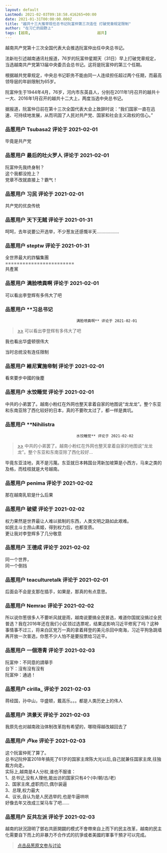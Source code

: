 ```yaml
---
layout: default
Lastmod: 2021-02-03T09:18:58.416265+00:00
date: 2021-01-31T00:00:00.000Z
title: "越共十三大推举现任总书记阮富仲第三次连任 打破党章规定限制"
author: "在习亡的田野上"
tags: [越南,								越共]
---
```


越南共产党第十三次全国代表大会推选阮富仲出任中央总书记。  
  
法新社引述越南通讯社报道，76岁的阮富仲星期天（31日）早上打破党章规定，当选越南共产党第13届中央委员会总书记。这将是阮富仲的第三个任期。  
  
根据越共党章规定，中央总书记职务不能由同一人连续担任超过两个任期，而最高领导层的年龄限制为65岁。  
  
阮富仲生于1944年4月，76岁，河内市东英县人，分别在2011年1月召开的越共十一大、2016年1月召开的越共十二大上，两度当选中央总书记。  
  
据报道，阮富仲日前在第十三次全国代表大会上致辞时说：“我们国家一直在迅速、可持续地发展，从而巩固了人民对共产党、国家和社会主义政权的信心。”

            
### 品葱用户 **Tsubasa2** 评论于 2021-02-01
        
毕竟是共产党
        


            
### 品葱用户 **最后的吐火罗人** 评论于 2021-02-01
        
阮富仲先我终身制？  
这个我都没抢上？  
党章不改就直接上？霸气！
        


            
### 品葱用户 **习民** 评论于 2021-02-01
        
共产党的优良传统
        


            
### 品葱用户 **天下无贼** 评论于 2021-01-31
        
呵呵，去年说要公开选举，不少葱友还感慨半天………………
        


            
### 品葱用户 **steptw** 评论于 2021-01-31
        
全世界最大的詐騙集團  
\========================  
共產黨
        


            
### 品葱用户 **满脸喷粪啊** 评论于 2021-02-01
        
可以看出李登辉有多伟大了吧
        


            
### 品葱用户 **习总书记				
									满脸喷粪啊** 评论于 2021-02-01
        
> [\>>]( "/article/item_id-594403#") 可以看出李登辉有多伟大了吧

  
  
我也看出华盛顿很伟大  
  
当时总统没有连任限制
        


            
### 品葱用户 **維尼實施帝制** 评论于 2021-02-01
        
看來要步中國的後塵
        


            
### 品葱用户 **水饺睡觉** 评论于 2021-02-01
        
中共的小弟罢了。越南小粉红在外网也整天拿着自家的地图说“龙龙龙”。整个东亚和东南亚除了西化较好的日本，真的不要吹太过了，都一样是粪坑。
        


            
### 品葱用户 **Nihilistra				
									水饺睡觉** 评论于 2021-02-02
        
> [\>>]( "/article/item_id-594408#") 中共的小弟罢了。越南小粉红在外网也整天拿着自家的地图说“龙龙龙”。整个东亚和东南亚除了西化较好...

  
  
毕竟东亚洼地，真不是污蔑。东亚就日本韩国台湾新加坡算是小西方，马来之类的及格，而桂枝就是大号越南。
        


            
### 品葱用户 **penima** 评论于 2021-02-02
        
那在越南乳软是什么后果
        


            
### 品葱用户 **破壁** 评论于 2021-02-02
        
权力果然是世界最让人难以抵制的东西，人类文明之路如此艰难。  
如民主斗士昂山素姬，得到权力后，也都变质。  
更让我对李登辉多了几分敬意
        


            
### 品葱用户 **王德成** 评论于 2021-02-02
        
同一个世界，  
同一个倒挡
        


            
### 品葱用户 **teaculturetalk** 评论于 2021-02-01
        
后面会不会是支那在插手，如果是，那真的有点意思。
        


            
### 品葱用户 **Nemrac** 评论于 2021-02-02
        
所以说你葱很多人不要听风就是雨，越南说要搞全民普选，难道你国就没搞过全民普选？我在2016年还在我们小区领过选票呢，结果这影响习近平修宪了吗？这种事情事不过三，将来白区党万一真的拿着拜登的美元杀回中南海，习近平狗急跳墙再开放一次普选，你葱不少人怕不是要投票给习近平。
        


            
### 品葱用户 **一個港青** 评论于 2021-02-03
        
阮富仲：不同意的請舉手  
台下：沒有沒有沒有  
阮富仲：通過！
        


            
### 品葱用户 **cirilla_** 评论于 2021-02-03
        
蒋经国，孙中山，华盛顿，戴高乐。。。都是人类历史上的伟人
        


            
### 品葱用户 **洪景天** 评论于 2021-02-03
        
我原先也对越南政治体制改革抱有希望的，哪晓得越改越回去了
        


            
### 品葱用户 **卢ke** 评论于 2021-02-03
        
这个阮富仲死了算了。  
总书记阮仲富2018年搞死了61岁的国家主席陈大光以后,自己就兼任国家主席,往独裁方向走。  
实际上,越南是4人分权,谁也不服谁：  
1、总书记,没有人理他,能出访的国家只有4个(中/朝/古/老)  
2、国家主席,虚职而已,偶尔装逼  
3、总理,权力最大  
4、议长,自认为是人民选举的,也是牛逼哄哄  
好像去年又改成三架马车了吧……
        


            
### 品葱用户 **反共左派** 评论于 2021-02-03
        
越南的狀況證明了鄧右共匪開闢的模式不會帶來自上而下的民主改革，越南的民主化需要自下而上的非暴力不合作式的抗爭或者美國的軍事干預才可以完成。
        






> [点击品葱原文参与讨论](https://pincong.rocks/article/29164)


